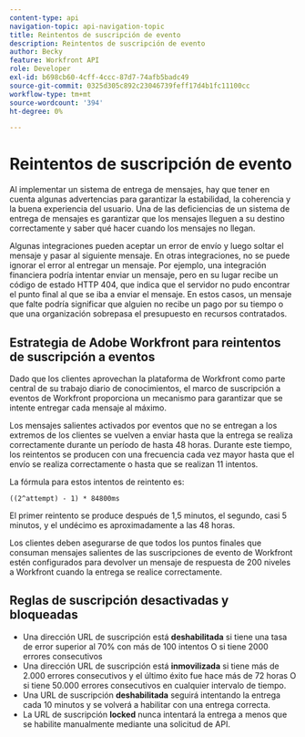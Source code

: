 ```yaml
---
content-type: api
navigation-topic: api-navigation-topic
title: Reintentos de suscripción de evento
description: Reintentos de suscripción de evento
author: Becky
feature: Workfront API
role: Developer
exl-id: b698cb60-4cff-4ccc-87d7-74afb5badc49
source-git-commit: 0325d305c892c23046739feff17d4b1fc11100cc
workflow-type: tm+mt
source-wordcount: '394'
ht-degree: 0%

---
```


# Reintentos de suscripción de evento

Al implementar un sistema de entrega de mensajes, hay que tener en cuenta algunas advertencias para garantizar la estabilidad, la coherencia y la buena experiencia del usuario. Una de las deficiencias de un sistema de entrega de mensajes es garantizar que los mensajes lleguen a su destino correctamente y saber qué hacer cuando los mensajes no llegan.

Algunas integraciones pueden aceptar un error de envío y luego soltar el mensaje y pasar al siguiente mensaje.  En otras integraciones, no se puede ignorar el error al entregar un mensaje. Por ejemplo, una integración financiera podría intentar enviar un mensaje, pero en su lugar recibe un código de estado HTTP 404, que indica que el servidor no pudo encontrar el punto final al que se iba a enviar el mensaje. En estos casos, un mensaje que falte podría significar que alguien no recibe un pago por su tiempo o que una organización sobrepasa el presupuesto en recursos contratados.

## Estrategia de Adobe Workfront para reintentos de suscripción a eventos

Dado que los clientes aprovechan la plataforma de Workfront como parte central de su trabajo diario de conocimientos, el marco de suscripción a eventos de Workfront proporciona un mecanismo para garantizar que se intente entregar cada mensaje al máximo.

Los mensajes salientes activados por eventos que no se entregan a los extremos de los clientes se vuelven a enviar hasta que la entrega se realiza correctamente durante un período de hasta 48 horas. Durante este tiempo, los reintentos se producen con una frecuencia cada vez mayor hasta que el envío se realiza correctamente o hasta que se realizan 11 intentos.

La fórmula para estos intentos de reintento es:

`((2^attempt) - 1) * 84800ms`

El primer reintento se produce después de 1,5 minutos, el segundo, casi 5 minutos, y el undécimo es aproximadamente a las 48 horas.

Los clientes deben asegurarse de que todos los puntos finales que consuman mensajes salientes de las suscripciones de evento de Workfront estén configurados para devolver un mensaje de respuesta de 200 niveles a Workfront cuando la entrega se realice correctamente.

## Reglas de suscripción desactivadas y bloqueadas

* Una dirección URL de suscripción está **deshabilitada** si tiene una tasa de error superior al 70% con más de 100 intentos O si tiene 2000 errores consecutivos
* Una dirección URL de suscripción está **inmovilizada** si tiene más de 2.000 errores consecutivos y el último éxito fue hace más de 72 horas O si tiene 50.000 errores consecutivos en cualquier intervalo de tiempo.
* Una URL de suscripción **deshabilitada** seguirá intentando la entrega cada 10 minutos y se volverá a habilitar con una entrega correcta.
* La URL de suscripción **locked** nunca intentará la entrega a menos que se habilite manualmente mediante una solicitud de API.



<!--

## Handling Failed Event-Triggered Outbound Messages

The following flowchart shows the strategy for reattempting message deliveries with Workfront Event Subscriptions:

![](assets/event-subscription-circuit-breaker-retries-350x234.png)

The following explanations correspond with the steps depicted in the flowchart:

1. Message fails to be delivered. 
1. Message delivery failure information is logged.

   All failed attempts to deliver a message are logged so that debugging may be performed to determine the root cause of a given failure or series of failures. 

1. URL failures incremented. 
1. Message attempt count is incremented. 
1. Calculate the delay until this message's delivery will be attempted again. 
1. Message is placed onto the message retry queue.

   As shown in the preceding flowchart, the message queue used for processing message delivery retries is a separate queue from the one that processes the initial delivery attempt for each message. This allows the near real-time flow of messages to continue unimpeded by the failure of any subset of messages. 

1. URL circuit status is evaluated. One of the following occurs:

   * If the circuit is open and not allowing deliveries at this time, restart the process at step 5.
   * If the circuit is half-open, this implies that our circuit is currently open, but enough time has passed to allow testing of the URL to see if the problem with delivering to it has been resolved.
   * If the message delivery attempt limits have been reached (48 hours of retrying) then the message is dropped

1. If the URL circuit is closed and allowing deliveries, attempt to deliver the message. If this delivery fails, the message will restart at step 1 

1. If the URL circuit is closed and allowing deliveries, attempt to deliver the message. If this delivery fails, the message will restart at step 1.
   -->

